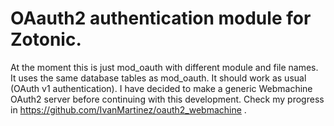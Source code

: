 OAauth2 authentication module for Zotonic.
==========================================

At the moment this is just mod_oauth with different module and file names. It uses the same database tables as mod_oauth. It should work as usual (OAuth v1 authentication).
I have decided to make a generic Webmachine OAuth2 server before continuing with this development. Check my progress in https://github.com/IvanMartinez/oauth2_webmachine .
